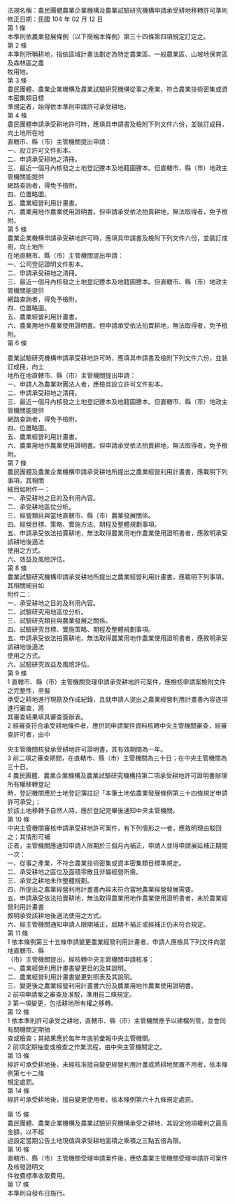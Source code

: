 法規名稱：農民團體農業企業機構及農業試驗研究機構申請承受耕地移轉許可準則  
修正日期：民國 104 年 02 月 12 日  
第 1 條  
本準則依農業發展條例（以下簡稱本條例）第三十四條第四項規定訂定之。  
第 2 條  
本準則所稱耕地，指依區域計畫法劃定為特定農業區、一般農業區、山坡地保育區及森林區之農  
牧用地。  
第 3 條  
農民團體、農業企業機構及農業試驗研究機構從事之產業，符合農業技術密集或資本密集類目標  
準規定者，始得依本準則申請許可承受耕地。  
第 4 條  
農民團體申請承受耕地許可時，應填具申請書及檢附下列文件六份，並裝訂成冊，向土地所在地  
直轄市、縣（市）主管機關提出申請：  
一、設立許可文件影本。  
二、申請承受耕地之清冊。  
三、最近一個月內核發之土地登記謄本及地籍圖謄本。但直轄市、縣（市）地政主管機關能提供  
網路查詢者，得免予檢附。  
四、位置略圖。  
五、農業經營利用計畫書。  
六、農業用地作農業使用證明書。但申請承受依法拍賣耕地，無法取得者，免予檢附。  
第 5 條  
農業企業機構申請承受耕地許可時，應填具申請書及檢附下列文件六份，並裝訂成冊，向土地所  
在地直轄市、縣（市）主管機關提出申請：  
一、公司登記證明文件影本。  
二、申請承受耕地之清冊。  
三、最近一個月內核發之土地登記謄本及地籍圖謄本。但直轄市、縣（市）地政主管機關能提供  
網路查詢者，得免予檢附。  
四、位置略圖。  
五、農業經營利用計畫書。  
六、農業用地作農業使用證明書。但申請承受依法拍賣耕地，無法取得者，免予檢附。  
第 6 條  


農業試驗研究機構申請承受耕地許可時，應填具申請書及檢附下列文件六份，並裝訂成冊，向土  
地所在地直轄市、縣（市）主管機關提出申請：  
一、申請人為農業財團法人者，應檢具設立許可文件影本。  
二、申請承受耕地之清冊。  
三、最近一個月內核發之土地登記謄本及地籍圖謄本。但直轄市、縣（市）地政主管機關能提供  
網路查詢者，得免予檢附。  
四、位置略圖。  
五、農業經營利用計畫書。  
六、農業用地作農業使用證明書。但申請承受依法拍賣耕地，無法取得者，免予檢附。  
第 7 條  
農民團體及農業企業機構申請承受耕地所提出之農業經營利用計畫書，應載明下列事項，其相關  
細目如附件一：  
一、承受耕地之目的及利用內容。  
二、承受耕地區位分析。  
三、經營類目與當地直轄市、縣（市）農業發展關係。  
四、經營目標、策略、實施方法、期程及整體規劃事項。  
五、申請承受依法拍賣耕地，無法取得農業用地作農業使用證明書者，應敘明承受該耕地後適法  
使用之方式。  
六、效益及風險評估。  
第 8 條  
農業試驗研究機構申請承受耕地所提出之農業經營利用計畫書，應載明下列事項，其相關細目如  
附件二：  
一、承受耕地之目的及利用內容。  
二、試驗研究用地區位分析。  
三、試驗研究類目與農業發展之關係。  
四、試驗研究目標、實施策略、期程及整體規劃事項。  
五、申請承受依法拍賣耕地，無法取得農業用地作農業使用證明書者，應敘明承受該耕地後適法  
使用之方式。  
六、試驗研究效益及風險評估。  
第 9 條  
1 直轄市、縣（市）主管機關受理申請承受耕地許可案件，應檢核申請案檢附文件之完整性，至擬  
承受之耕地進行現勘及作成紀錄，且就申請人提出之農業經營利用計畫書內容逐項進行審查，將  
其審查結果填具審查簽辦表。  
2 經審查符合承受耕地條件者，應併同申請案件資料核轉中央主管機關審查，經審查許可者，由中  


央主管機關核發承受耕地許可證明書，其有效期間為一年。  
3 前二項之審查期間，在直轄市、縣（市）主管機關為三十日；在中央主管機關為三十日。  
4 農民團體、農業企業機構及農業試驗研究機構持第二項承受耕地許可證明書辦理所有權移轉登記  
時，登記機關應於土地登記簿註記「本筆土地依農業發展條例第三十四條規定申請許可承受」；  
於該土地移轉予自然人時，應於登記完畢後通知中央主管機關。  
第 10 條  
中央主管機關審核申請承受耕地許可案件，有下列情形之一者，應敘明理由駁回之；其情形可補  
正者，主管機關應通知申請人限期於三個月內補正，申請人並得申請展延補正期間一次：  
一、從事之產業，不符合農業技術密集或資本密集類目標準規定。  
二、承受耕地之區位及面積零散且非屬經營所需。  
三、承受之耕地未作整體規劃。  
四、所提出之農業經營利用計畫書內容未符合當地農業經營發展需要。  
五、申請承受依法拍賣耕地，無法取得農業用地作農業使用證明書者，未於農業經營利用計畫書  
敘明承受該耕地後適法使用之方式。  
六、經主管機關通知申請人限期補正，屆期不補正或經補正仍未符合規定。  
第 11 條  
1 依本條例第三十五條申請變更農業經營利用計畫者，申請人應檢具下列文件向當地直轄市、縣  
（市）主管機關提出，經核轉中央主管機關申請核准：  
一、農業經營利用計畫書變更目的及其說明。  
二、農業經營利用計畫書變更對照表及其說明。  
三、變更後之農業經營利用計畫書六份及農業用地作農業使用證明書。  
2 前項申請案之審查及准駁，準用前二條規定。  
3 第一項變更，包括耕地所有權之移轉。  
第 12 條  
1 依本準則許可承受之耕地，直轄市、縣（市）主管機關應予以建檔列管，並會同有關機關定期抽  
查或檢查；其結果應於每年年底前彙報中央主管機關。  
2 前項定期抽查或檢查之作業流程，由中央主管機關定之。  
第 13 條  
經許可承受耕地後，未經核准擅自變更經營利用計畫或將耕地閒置不用者，依本條例第七十二條  
規定處罰。  
第 14 條  
經許可承受耕地後，擅自變更使用者，依本條例第六十九條規定處罰。  


第 15 條  
農民團體、農業企業機構及農業試驗研究機構承受之耕地，其設定他項權利之最高金額，以不超  
過設定當期公告土地現值與承受耕地面積之乘積之三點五倍為限。  
第 16 條  
直轄市、縣（市）主管機關受理申請案件後，應依農業主管機關受理申請許可案件及核發證明文  
件收費標準收取費用。  
第 17 條  
本準則自發布日施行。  


